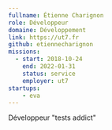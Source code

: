 ```yaml
---
fullname: Étienne Charignon
role: Développeur
domaine: Développement
link: https://ut7.fr
github: etiennecharignon
missions:
  - start: 2018-10-24
    end: 2022-01-31
    status: service
    employer: ut7
startups:
    - eva
---
```


Développeur "tests addict"
